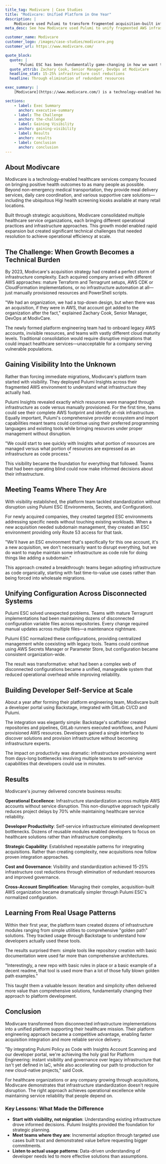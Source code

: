 ```yaml
---
title_tag: Modivcare | Case Studies
title: "Modivcare: Unified Platform in One Year"
description: |
    Modivcare used Pulumi to transform fragmented acquisition-built infrastructure into a unified platform without service disruption, achieving 15-25% cost reductions and enabling developer self-service.
meta_desc: See how Modivcare used Pulumi to unify fragmented AWS infrastructure across acquisitions, reducing costs by 15-25%.

customer_name: Modivcare
customer_logo: /images/case-studies/modivcare.png
customer_url: https://www.modivcare.com/

quote_block:
  quote: |
      "Pulumi ESC has been fundamentally game-changing in how we want to bring that apart, not just in solving that disconnected set of Terragrunt files, but also in normalizing a lot of those Terragrunt files."
  quote_attrib: Zachary Cook, Senior Manager, DevOps at ModivCare
  headline_stat: 15-25% infrastructure cost reductions
  headline: Through elimination of redundant resources

exec_summary: |
    [Modivcare](https://www.modivcare.com/) is a technology-enabled healthcare services company focused on bringing positive health outcomes to as many people as possible. Built through strategic acquisitions, Modivcare consolidated multiple healthcare service organizations, each bringing different operational practices and infrastructure approaches. Using Pulumi Insights, Pulumi ESC, and a developer portal integration, Modivcare transformed from disconnected infrastructure implementations into a unified platform supporting their healthcare mission—all without disrupting critical healthcare services.

sections:
    - label: Exec Summary
      anchor: executive-summary
    - label: The Challenge
      anchor: the-challenge
    - label: Gaining Visibility
      anchor: gaining-visibility
    - label: Results
      anchor: results
    - label: Conclusion
      anchor: conclusion
---
```


## About Modivcare

Modivcare is a technology-enabled healthcare services company focused on bringing positive health outcomes to as many people as possible. Beyond non-emergency medical transportation, they provide meal delivery services, daily care coordination, and various supportive care solutions—including the ubiquitous Higi health screening kiosks available at many retail locations.

Built through strategic acquisitions, Modivcare consolidated multiple healthcare service organizations, each bringing different operational practices and infrastructure approaches. This growth model enabled rapid expansion but created significant technical challenges that needed resolution to achieve operational efficiency at scale.

## The Challenge: When Growth Becomes a Technical Burden

By 2023, Modivcare's acquisition strategy had created a perfect storm of infrastructure complexity. Each acquired company arrived with different AWS approaches: mature Terraform and Terragrunt setups, AWS CDK or CloudFormation implementations, or no infrastructure automation at all—just manually provisioned resources and PowerShell scripts.

"We had an organization, we had a top-down design, but when there was an acquisition, if they were in AWS, that account got added to the organization after the fact," explained Zachary Cook, Senior Manager, DevOps at ModivCare.

The newly formed platform engineering team had to onboard legacy AWS accounts, invisible resources, and teams with vastly different cloud maturity levels. Traditional consolidation would require disruptive migrations that could impact healthcare services—unacceptable for a company serving vulnerable populations.

## Gaining Visibility Into the Unknown

Rather than forcing immediate migrations, Modivcare's platform team started with visibility. They deployed Pulumi Insights across their fragmented AWS environment to understand what infrastructure they actually had.

Pulumi Insights revealed exactly which resources were managed through infrastructure as code versus manually provisioned. For the first time, teams could see their complete AWS footprint and identify at-risk infrastructure. Equally important, Pulumi's comprehensive provider ecosystem and import capabilities meant teams could continue using their preferred programming languages and existing tools while bringing resources under proper management without disruption.

"We could start to see quickly with Insights what portion of resources are managed versus what portion of resources are expressed as an infrastructure as code process."

This visibility became the foundation for everything that followed. Teams that had been operating blind could now make informed decisions about their infrastructure.

## Meeting Teams Where They Are

With visibility established, the platform team tackled standardization without disruption using Pulumi ESC (Environments, Secrets, and Configuration).

For newly acquired companies, they created targeted ESC environments addressing specific needs without touching existing workloads. When a new acquisition needed subdomain management, they created an ESC environment providing only Route 53 access for that task.

"We'll have an ESC environment that's specifically for this one account, it's a new acquisition, we don't necessarily want to disrupt everything, but we do want to maybe maintain some infrastructure as code role for doing things like adding a subdomain."

This approach created a breakthrough: teams began adopting infrastructure as code organically, starting with fast time-to-value use cases rather than being forced into wholesale migrations.

## Unifying Configuration Across Disconnected Systems

Pulumi ESC solved unexpected problems. Teams with mature Terragrunt implementations had been maintaining dozens of disconnected configuration variable files across repositories. Every change required manual updates across multiple files—a maintenance nightmare.

Pulumi ESC normalized these configurations, providing centralized management while coexisting with legacy tools. Teams could continue using AWS Secrets Manager or Parameter Store, but configuration became consistent organization-wide.

The result was transformative: what had been a complex web of disconnected configurations became a unified, manageable system that reduced operational overhead while improving reliability.

## Building Developer Self-Service at Scale

About a year after forming their platform engineering team, Modivcare built a developer portal using Backstage, integrated with GitLab CI/CD and Pulumi.

The integration was elegantly simple: Backstage's scaffolder created repositories and pipelines, GitLab runners executed workflows, and Pulumi provisioned AWS resources. Developers gained a single interface to discover solutions and provision infrastructure without becoming infrastructure experts.

The impact on productivity was dramatic: infrastructure provisioning went from days-long bottlenecks involving multiple teams to self-service capabilities that developers could use in minutes.

## Results

Modivcare's journey delivered concrete business results:

**Operational Excellence**: Infrastructure standardization across multiple AWS accounts without service disruption. This non-disruptive approach typically reduces project delays by 70% while maintaining healthcare service reliability.

**Developer Productivity**: Self-service infrastructure eliminated development bottlenecks. Dozens of reusable modules enabled developers to focus on healthcare solutions rather than infrastructure complexity.

**Strategic Capability**: Established repeatable patterns for integrating acquisitions. Rather than creating complexity, new acquisitions now follow proven integration approaches.

**Cost and Governance**: Visibility and standardization achieved 15-25% infrastructure cost reductions through elimination of redundant resources and improved governance.

**Cross-Account Simplification**: Managing their complex, acquisition-built AWS organization became dramatically simpler through Pulumi ESC's normalized configuration.

## Learning From Real Usage Patterns

Within their first year, the platform team created dozens of infrastructure modules ranging from simple utilities to comprehensive "golden path" solutions. They tracked usage through Backstage to understand how developers actually used these tools.

The results surprised them: simple tools like repository creation with basic documentation were used far more than comprehensive architectures.

"Interestingly, a new repo with basic rules in place or a basic example of a decent readme, that tool is used more than a lot of those fully blown golden path examples."

This taught them a valuable lesson: iteration and simplicity often delivered more value than comprehensive solutions, fundamentally changing their approach to platform development.

## Conclusion

Modivcare transformed from disconnected infrastructure implementations into a unified platform supporting their healthcare mission. Their platform engineering approach became a competitive advantage, enabling faster acquisition integration and more reliable service delivery.

"By integrating Pulumi Policy as Code with Insights Account Scanning and our developer portal, we're achieving the holy grail for Platform Engineering: instant visibility and governance over legacy infrastructure that isn't yet defined in IaC, while also accelerating our path to production for new cloud-native projects," said Cook.

For healthcare organizations or any company growing through acquisitions, Modivcare demonstrates that infrastructure standardization doesn't require disruption. The right approach achieves operational excellence while maintaining service reliability that people depend on.

### Key Lessons: What Made the Difference

- **Start with visibility, not migration**: Understanding existing infrastructure drove informed decisions. Pulumi Insights provided the foundation for strategic planning.
- **Meet teams where they are**: Incremental adoption through targeted use cases built trust and demonstrated value before requesting bigger commitments.
- **Listen to actual usage patterns**: Data-driven understanding of developer needs led to more effective solutions than assumptions.

